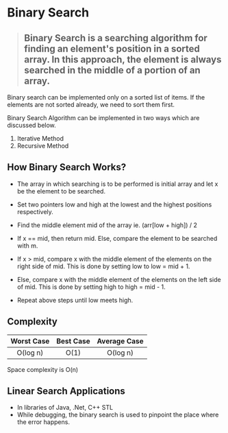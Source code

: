 # Binary Search

> ## Binary Search is a searching algorithm for finding an element's position in a sorted array. In this approach, the element is always searched in the middle of a portion of an array.

Binary search can be implemented only on a sorted list of items. If the elements are not sorted already, we need to sort them first.

Binary Search Algorithm can be implemented in two ways which are discussed below.

1. Iterative Method
2. Recursive Method

## How Binary Search Works?

- The array in which searching is to be performed is initial array and let x be the element to be searched.

- Set two pointers low and high at the lowest and the highest positions respectively.

- Find the middle element mid of the array ie. (arr[low + high]) / 2

- If x == mid, then return mid. Else, compare the element to be searched with m.

- If x > mid, compare x with the middle element of the elements on the right side of mid. This is done by setting low to low = mid + 1.

- Else, compare x with the middle element of the elements on the left side of mid. This is done by setting high to high = mid - 1.

- Repeat above steps until low meets high.

## Complexity

| Worst Case | Best Case | Average Case |
| :--------: | :-------: | :----------: |
|  O(log n)  |   O(1)    |   O(log n)   |

Space complexity is O(n)

## Linear Search Applications

- In libraries of Java, .Net, C++ STL
- While debugging, the binary search is used to pinpoint the place where the error happens.
